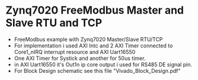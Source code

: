 # Zynq7020 FreeModbus Master and Slave RTU and TCP
- FreeModbus example with Zynq7020 Master/Slave RTU/TCP
- For implementation i used AXI Intc and 2 AXI Timer connected to Core1_nIRQ interrupt resource and AXI Uart16550
- One AXI Timer for Systick and another for 50us timer.
- in AXI Uart16550 it's Out1n ip core output i used for RS485 DE signal pin.
- For Block Design schematic see this file "Vivado_Block_Design.pdf"

